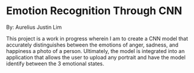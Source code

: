# Emotion Recognition Through CNN

By: Aurelius Justin Lim

This project is a work in progress wherein I am to create a CNN model that accurately distinguishes between the emotions of anger, sadness, and happiness a photo of a person. Ultimately, the model is integrated into an application that allows the user to upload any portrait and have the model identify between the 3 emotional states.